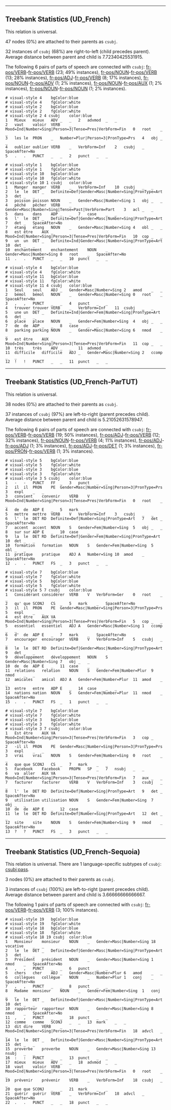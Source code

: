 

--------------------------------------------------------------------------------

## Treebank Statistics (UD_French)

This relation is universal.

47 nodes (0%) are attached to their parents as `csubj`.

32 instances of `csubj` (68%) are right-to-left (child precedes parent).
Average distance between parent and child is 7.72340425531915.

The following 6 pairs of parts of speech are connected with `csubj`: [fr-pos/VERB]()-[fr-pos/VERB]() (23; 49% instances), [fr-pos/NOUN]()-[fr-pos/VERB]() (13; 28% instances), [fr-pos/ADJ]()-[fr-pos/VERB]() (8; 17% instances), [fr-pos/NOUN]()-[fr-pos/ADV]() (1; 2% instances), [fr-pos/NOUN]()-[fr-pos/AUX]() (1; 2% instances), [fr-pos/NOUN]()-[fr-pos/NOUN]() (1; 2% instances).


~~~ conllu
# visual-style 4	bgColor:blue
# visual-style 4	fgColor:white
# visual-style 2	bgColor:blue
# visual-style 2	fgColor:white
# visual-style 2 4 csubj	color:blue
1	Mieux	mieux	ADV	_	_	2	advmod	_	_
2	vaut	valoir	VERB	_	Mood=Ind|Number=Sing|Person=3|Tense=Pres|VerbForm=Fin	0	root	_	_
3	les	le	PRON	_	Number=Plur|Person=3|PronType=Prs	4	obj	_	_
4	oublier	oublier	VERB	_	VerbForm=Inf	2	csubj	_	SpaceAfter=No
5	.	.	PUNCT	_	_	2	punct	_	_

~~~


~~~ conllu
# visual-style 1	bgColor:blue
# visual-style 1	fgColor:white
# visual-style 10	bgColor:blue
# visual-style 10	fgColor:white
# visual-style 10 1 csubj	color:blue
1	Manger	manger	VERB	_	VerbForm=Inf	10	csubj	_	_
2	le	le	DET	_	Definite=Def|Gender=Masc|Number=Sing|PronType=Art	3	det	_	_
3	poisson	poisson	NOUN	_	Gender=Masc|Number=Sing	1	obj	_	_
4	pêché	pêcher	VERB	_	Gender=Masc|Number=Sing|Tense=Past|VerbForm=Part	3	acl	_	_
5	dans	dans	ADP	_	_	7	case	_	_
6	l'	le	DET	_	Definite=Def|Gender=Masc|Number=Sing|PronType=Art	7	det	_	SpaceAfter=No
7	étang	étang	NOUN	_	Gender=Masc|Number=Sing	4	obl	_	_
8	est	être	AUX	_	Mood=Ind|Number=Sing|Person=3|Tense=Pres|VerbForm=Fin	10	cop	_	_
9	un	un	DET	_	Definite=Ind|Gender=Masc|Number=Sing|PronType=Art	10	det	_	_
10	enchantement	enchantement	NOUN	_	Gender=Masc|Number=Sing	0	root	_	SpaceAfter=No
11	.	.	PUNCT	_	_	10	punct	_	_

~~~


~~~ conllu
# visual-style 4	bgColor:blue
# visual-style 4	fgColor:white
# visual-style 11	bgColor:blue
# visual-style 11	fgColor:white
# visual-style 11 4 csubj	color:blue
1	Seul	seul	ADJ	_	Gender=Masc|Number=Sing	2	amod	_	_
2	bémol	bémol	NOUN	_	Gender=Masc|Number=Sing	0	root	_	SpaceAfter=No
3	,	,	PUNCT	_	_	4	punct	_	_
4	trouver	trouver	VERB	_	VerbForm=Inf	11	csubj	_	_
5	une	un	DET	_	Definite=Ind|Gender=Fem|Number=Sing|PronType=Art	6	det	_	_
6	place	place	NOUN	_	Gender=Fem|Number=Sing	4	obj	_	_
7	de	de	ADP	_	_	8	case	_	_
8	parking	parking	NOUN	_	Gender=Masc|Number=Sing	6	nmod	_	_
9	est	être	AUX	_	Mood=Ind|Number=Sing|Person=3|Tense=Pres|VerbForm=Fin	11	cop	_	_
10	très	très	ADV	_	_	11	advmod	_	_
11	difficile	difficile	ADJ	_	Gender=Masc|Number=Sing	2	ccomp	_	_
12	!	!	PUNCT	_	_	11	punct	_	_

~~~




--------------------------------------------------------------------------------

## Treebank Statistics (UD_French-ParTUT)

This relation is universal.

38 nodes (0%) are attached to their parents as `csubj`.

37 instances of `csubj` (97%) are left-to-right (parent precedes child).
Average distance between parent and child is 5.21052631578947.

The following 6 pairs of parts of speech are connected with `csubj`: [fr-pos/VERB]()-[fr-pos/VERB]() (19; 50% instances), [fr-pos/ADJ]()-[fr-pos/VERB]() (12; 32% instances), [fr-pos/NOUN]()-[fr-pos/VERB]() (4; 11% instances), [fr-pos/ADJ]()-[fr-pos/ADJ]() (1; 3% instances), [fr-pos/ADJ]()-[fr-pos/DET]() (1; 3% instances), [fr-pos/PRON]()-[fr-pos/VERB]() (1; 3% instances).


~~~ conllu
# visual-style 5	bgColor:blue
# visual-style 5	fgColor:white
# visual-style 3	bgColor:blue
# visual-style 3	fgColor:white
# visual-style 3 5 csubj	color:blue
1	-	-	PUNCT	FF	_	3	punct	_	_
2	il	il	PRON	PE	Gender=Masc|Number=Sing|Person=3|PronType=Prs	3	expl	_	_
3	convient	convenir	VERB	V	Mood=Ind|Number=Sing|Person=3|Tense=Pres|VerbForm=Fin	0	root	_	_
4	de	de	ADP	E	_	5	mark	_	_
5	mettre	mettre	VERB	V	VerbForm=Inf	3	csubj	_	_
6	l'	le	DET	RD	Definite=Def|Number=Sing|PronType=Art	7	det	_	SpaceAfter=No
7	accent	accent	NOUN	S	Gender=Fem|Number=Sing	5	obj	_	_
8	sur	sur	ADP	E	_	10	case	_	_
9	la	le	DET	RD	Definite=Def|Gender=Fem|Number=Sing|PronType=Art	10	det	_	_
10	formation	formation	NOUN	S	Gender=Fem|Number=Sing	5	obl	_	_
11	pratique	pratique	ADJ	A	Number=Sing	10	amod	_	SpaceAfter=No
12	.	.	PUNCT	FS	_	3	punct	_	_

~~~


~~~ conllu
# visual-style 7	bgColor:blue
# visual-style 7	fgColor:white
# visual-style 5	bgColor:blue
# visual-style 5	fgColor:white
# visual-style 5 7 csubj	color:blue
1	Considérant	considérer	VERB	V	VerbForm=Ger	0	root	_	_
2	qu'	que	SCONJ	CS	_	5	mark	_	SpaceAfter=No
3	il	il	PRON	PE	Gender=Masc|Number=Sing|Person=3|PronType=Prs	5	expl	_	_
4	est	être	AUX	VA	Mood=Ind|Number=Sing|Person=3|Tense=Pres|VerbForm=Fin	5	cop	_	_
5	essentiel	essentiel	ADJ	A	Gender=Masc|Number=Sing	1	ccomp	_	_
6	d'	de	ADP	E	_	7	mark	_	SpaceAfter=No
7	encourager	encourager	VERB	V	VerbForm=Inf	5	csubj	_	_
8	le	le	DET	RD	Definite=Def|Gender=Masc|Number=Sing|PronType=Art	9	det	_	_
9	développement	développement	NOUN	S	Gender=Masc|Number=Sing	7	obj	_	_
10	de	de	ADP	E	_	11	case	_	_
11	relations	relation	NOUN	S	Gender=Fem|Number=Plur	9	nmod	_	_
12	amicales	amical	ADJ	A	Gender=Fem|Number=Plur	11	amod	_	_
13	entre	entre	ADP	E	_	14	case	_	_
14	nations	nation	NOUN	S	Gender=Fem|Number=Plur	11	nmod	_	SpaceAfter=No
15	.	.	PUNCT	FS	_	1	punct	_	_

~~~


~~~ conllu
# visual-style 7	bgColor:blue
# visual-style 7	fgColor:white
# visual-style 3	bgColor:blue
# visual-style 3	fgColor:white
# visual-style 3 7 csubj	color:blue
1	Est	être	AUX	VA	Mood=Ind|Number=Sing|Person=3|Tense=Pres|VerbForm=Fin	3	cop	_	SpaceAfter=No
2	-il	il	PRON	PE	Gender=Masc|Number=Sing|Person=3|PronType=Prs	3	expl	_	_
3	vrai	vrai	NOUN	S	Gender=Fem|Number=Sing	0	root	_	_
4	que	que	SCONJ	CS	_	7	mark	_	_
5	Facebook	Facebook	PROPN	SP	_	7	nsubj	_	_
6	va	aller	AUX	VA	Mood=Ind|Number=Sing|Person=3|Tense=Pres|VerbForm=Fin	7	aux	_	_
7	facturer	facturer	VERB	V	VerbForm=Inf	3	csubj	_	_
8	l'	le	DET	RD	Definite=Def|Number=Sing|PronType=Art	9	det	_	SpaceAfter=No
9	utilisation	utilisation	NOUN	S	Gender=Fem|Number=Sing	7	obj	_	_
10	de	de	ADP	E	_	12	case	_	_
11	le	le	DET	RD	Definite=Def|Number=Sing|PronType=Art	12	det	_	_
12	site	site	NOUN	S	Gender=Fem|Number=Sing	9	nmod	_	SpaceAfter=No
13	?	?	PUNCT	FS	_	3	punct	_	_

~~~




--------------------------------------------------------------------------------

## Treebank Statistics (UD_French-Sequoia)

This relation is universal.
There are 1 language-specific subtypes of `csubj`: [csubj:pass]().

3 nodes (0%) are attached to their parents as `csubj`.

3 instances of `csubj` (100%) are left-to-right (parent precedes child).
Average distance between parent and child is 3.66666666666667.

The following 1 pairs of parts of speech are connected with `csubj`: [fr-pos/VERB]()-[fr-pos/VERB]() (3; 100% instances).


~~~ conllu
# visual-style 19	bgColor:blue
# visual-style 19	fgColor:white
# visual-style 18	bgColor:blue
# visual-style 18	fgColor:white
# visual-style 18 19 csubj	color:blue
1	Monsieur	monsieur	NOUN	_	Gender=Masc|Number=Sing	18	vocative	_	_
2	le	le	DET	_	Definite=Def|Gender=Masc|Number=Sing|PronType=Art	3	det	_	_
3	Président	président	NOUN	_	Gender=Masc|Number=Sing	1	nmod	_	SpaceAfter=No
4	,	,	PUNCT	_	_	6	punct	_	_
5	chers	cher	ADJ	_	Gender=Masc|Number=Plur	6	amod	_	_
6	collègues	collègue	NOUN	_	Number=Plur	1	conj	_	SpaceAfter=No
7	,	,	PUNCT	_	_	8	punct	_	_
8	Madame	monsieur	NOUN	_	Gender=Fem|Number=Sing	1	conj	_	_
9	le	le	DET	_	Definite=Def|Gender=Masc|Number=Sing|PronType=Art	10	det	_	_
10	rapporteur	rapporteur	NOUN	_	Gender=Masc|Number=Sing	8	nmod	_	SpaceAfter=No
11	,	,	PUNCT	_	_	18	punct	_	_
12	comme	comme	SCONJ	_	_	13	mark	_	_
13	dit	dire	VERB	_	Mood=Ind|Number=Sing|Person=3|Tense=Pres|VerbForm=Fin	18	advcl	_	_
14	le	le	DET	_	Definite=Def|Gender=Masc|Number=Sing|PronType=Art	15	det	_	_
15	proverbe	proverbe	NOUN	_	Gender=Masc|Number=Sing	13	nsubj	_	_
16	:	:	PUNCT	_	_	13	punct	_	_
17	mieux	mieux	ADV	_	_	18	advmod	_	_
18	vaut	valoir	VERB	_	Mood=Ind|Number=Sing|Person=3|Tense=Pres|VerbForm=Fin	0	root	_	_
19	prévenir	prévenir	VERB	_	VerbForm=Inf	18	csubj	_	_
20	que	que	SCONJ	_	_	21	mark	_	_
21	guérir	guérir	VERB	_	VerbForm=Inf	18	advcl	_	SpaceAfter=No
22	.	.	PUNCT	_	_	18	punct	_	_

~~~


